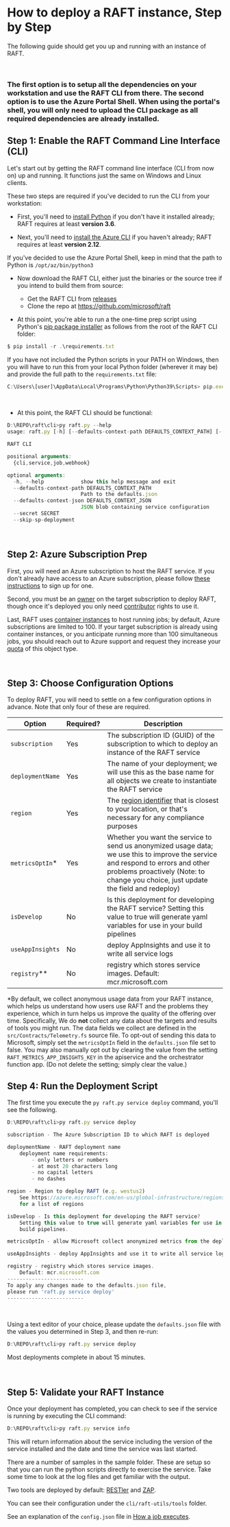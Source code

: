 # How to deploy a RAFT instance, Step by Step

The following guide should get you up and running with an instance of RAFT.

<br/>

### The first option is to setup all the dependencies on your workstation and use the RAFT CLI from there. The second option is to use the Azure Portal Shell. When using the portal's shell, you will only need to upload the CLI package as all required dependencies are already installed.

## Step 1: Enable the RAFT Command Line Interface (CLI)

Let's start out by getting the RAFT command line interface (CLI from now on)
up and running.   It functions just the same on Windows and Linux clients.

These two steps are required if you've decided to run the CLI from your workstation:
- First, you'll need to [install Python](https://www.python.org/downloads/) if
you don't have it installed already; RAFT requires at least **version 3.6**.

- Next, you'll need to [install the Azure CLI](https://docs.microsoft.com/en-us/cli/azure/install-azure-cli)
if you haven't already; RAFT requires at least **version 2.12**.

If you've decided to use the Azure Portal Shell, keep in mind that the path to Python is `/opt/az/bin/python3`

- Now download the RAFT CLI, either just the binaries or the source tree if you intend to build them from source:

    - Get the RAFT CLI from [releases](https://github.com/microsoft/rest-api-fuzz-testing/releases)
    - Clone the repo at https://github.com/microsoft/raft

- At this point, you're able to run a the one-time prep script using Python's
[pip package installer](https://pypi.org/project/pip/) as follows from the root
of the RAFT CLI folder:

```javascript
$ pip install -r .\requirements.txt
```

If you have not included the Python scripts in your PATH on Windows, then you will
have to run this from your local Python folder (wherever it may be) and provide the
full path to the `requirements.txt` file:

```javascript
C:\Users\[user]\AppData\Local\Programs\Python\Python39\Scripts> pip.exe install -r d:\repo\raft\cli\requirements.txt
```

<br/>

- At this point, the RAFT CLI should be functional:

```javascript
D:\REPO\raft\cli>py raft.py --help
usage: raft.py [-h] [--defaults-context-path DEFAULTS_CONTEXT_PATH] [--defaults-context-json DEFAULTS_CONTEXT_JSON] [--secret SECRET] [--skip-sp-deployment] {cli,service,job,webhook} ...

RAFT CLI

positional arguments:
  {cli,service,job,webhook}

optional arguments:
  -h, --help            show this help message and exit
  --defaults-context-path DEFAULTS_CONTEXT_PATH
                        Path to the defaults.json
  --defaults-context-json DEFAULTS_CONTEXT_JSON
                        JSON blob containing service configuration
  --secret SECRET
  --skip-sp-deployment
```

<br/>

## Step 2: Azure Subscription Prep

First, you will need an Azure subscription to host the RAFT service.  If you
don't already have access to an Azure subscription, please follow
[these instructions](https://docs.microsoft.com/en-us/dynamics-nav/how-to--sign-up-for-a-microsoft-azure-subscription)
to sign up for one.

Second, you must be an [owner](https://docs.microsoft.com/en-us/azure/role-based-access-control/built-in-roles)
on the target subscription to deploy RAFT, though once it's deployed you only need
[contributor](https://docs.microsoft.com/en-us/azure/role-based-access-control/built-in-roles) rights to use it.

Last, RAFT uses [container instances](https://azure.microsoft.com/en-us/services/container-instances/)
to host running jobs; by default, Azure subscriptions are limited to 100.  If your
target subscription is already using container instances, or you anticipate running
more than 100 simultaneous jobs, you should reach out to Azure support and request
they increase your [quota](https://docs.microsoft.com/en-us/azure/azure-resource-manager/management/azure-subscription-service-limits)
of this object type.

<br/>

## Step 3: Choose Configuration Options

To deploy RAFT, you will need to settle on a few configuration options in advance.
Note that only four of these are required.

| Option | Required? | Description |
|--------|-------------|--------|
| `subscription` | Yes | The subscription ID (GUID) of the subscription to which to deploy an instance of the RAFT service |
| `deploymentName` | Yes | The name of your deployment; we will use this as the base name for all objects we create to instantiate the RAFT service |
| `region` | Yes | The [region identifier](https://azure.microsoft.com/en-us/global-infrastructure/geographies/) that is closest to your location, or that's necessary for any compliance purposes |
| `metricsOptIn`* | Yes | Whether you want the service to send us anonymized usage data; we use this to improve the service and respond to errors and other problems proactively (Note: to change you choice, just update the field and redeploy) |
| `isDevelop` | No | Is this deployment for developing the RAFT service?    Setting this value to true will generate yaml variables for use in your build pipelines |
| `useAppInsights` | No | deploy AppInsights and use it to write all service logs |
| `registry`** | No | registry which stores service images. Default: mcr.microsoft.com |

*By default, we collect anonymous usage data from your RAFT instance, which helps
us understand how users use RAFT and the problems they experience, which in turn
helps us improve the quality of the offering over time.  Specifically, We do **not**
collect any data about the targets and results of tools you might run.  The data
fields we collect are defined in the `src/Contracts/Telemetry.fs` source file.   To opt-out of
sending this data to Microsoft, simply set the `metricsOptIn` field in the `defaults.json`
file set to false.  You may also manually opt out by clearing the value from the setting
`RAFT_METRICS_APP_INSIGHTS_KEY` in the apiservice and the orchestrator function app.
(Do not delete the setting; simply clear the value.)
<br/>

## Step 4: Run the Deployment Script

The first time you execute the `py raft.py service deploy` command,  you'll see the following.

```javascript
D:\REPO\raft\cli>py raft.py service deploy

subscription - The Azure Subscription ID to which RAFT is deployed

deploymentName - RAFT deployment name
    deployment name requirements:
        - only letters or numbers
        - at most 20 characters long
        - no capital letters
        - no dashes

region - Region to deploy RAFT (e.g. westus2)
    See https://azure.microsoft.com/en-us/global-infrastructure/regions/
    for a list of regions

isDevelop - Is this deployment for developing the RAFT service?
    Setting this value to true will generate yaml variables for use in your
    build pipelines.

metricsOptIn - allow Microsoft collect anonymized metrics from the deployment.

useAppInsights - deploy AppInsights and use it to write all service logs

registry - registry which stores service images.
    Default: mcr.microsoft.com
-------------------------
To apply any changes made to the defaults.json file,
please run 'raft.py service deploy'
-------------------------
```

<br/>

Using a text editor of your choice, please update the `defaults.json` file with
the values you determined in Step 3, and then re-run:

```javascript
D:\REPO\raft\cli>py raft.py service deploy
```

Most deployments complete in about 15 minutes.

<br/>

## Step 5: Validate your RAFT Instance

Once your deployment has completed, you can check to see if the service is running by
executing the CLI command:

```javascript
D:\REPO\raft\cli>py raft.py service info
```

This will return information about the service including the version of the service
installed and the date and time the service was last started.

There are a number of samples in the sample folder. These are setup so that you can run
the python scripts directly to exercise the service. Take some time to look at the log files and
get familiar with the output.

Two tools are deployed by default: [RESTler](https://github.com/microsoft/restler) and [ZAP](https://www.zaproxy.org/).

You can see their configuration under the `cli/raft-utils/tools` folder.

See an explanation of the `config.json` file in [How a job executes](how-it-works/how-a-job-executes.md).